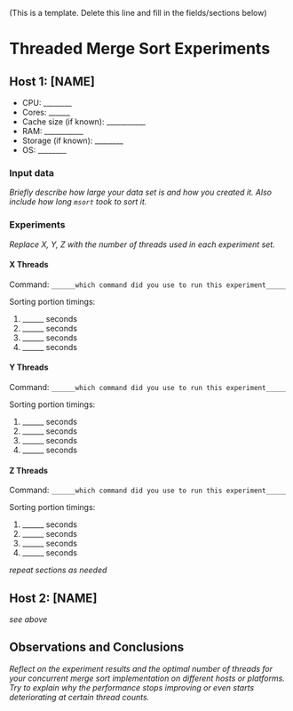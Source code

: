 (This is a template. Delete this line and fill in the fields/sections below)
# Threaded Merge Sort Experiments


## Host 1: [NAME]

- CPU: ________
- Cores: ______
- Cache size (if known): ___________
- RAM: ___________
- Storage (if known): ________
- OS: ________

### Input data

*Briefly describe how large your data set is and how you created it. Also include how long `msort` took to sort it.*

### Experiments

*Replace X, Y, Z with the number of threads used in each experiment set.*

#### X Threads

Command: `______which command did you use to run this experiment_____`

Sorting portion timings:

1. ______ seconds
2. ______ seconds
3. ______ seconds
4. ______ seconds

#### Y Threads

Command: `______which command did you use to run this experiment_____`

Sorting portion timings:

1. ______ seconds
2. ______ seconds
3. ______ seconds
4. ______ seconds

#### Z Threads

Command: `______which command did you use to run this experiment_____`

Sorting portion timings:

1. ______ seconds
2. ______ seconds
3. ______ seconds
4. ______ seconds

*repeat sections as needed*

## Host 2: [NAME]

*see above*


## Observations and Conclusions

*Reflect on the experiment results and the optimal number of threads for your concurrent merge sort implementation on different hosts or platforms. Try to explain why the performance stops improving or even starts deteriorating at certain thread counts.*


